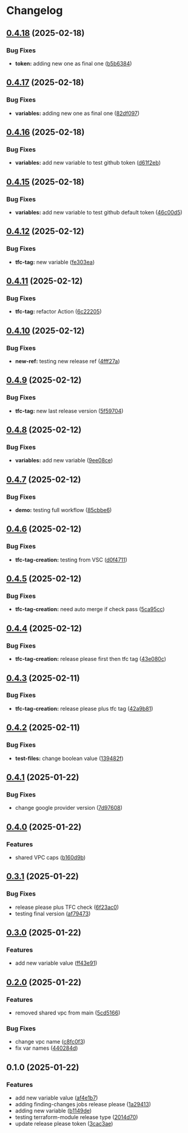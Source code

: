 # Changelog

## [0.4.18](https://github.com/cecuevas-hblf/terraform-h2-beta-feature/compare/v0.4.17...v0.4.18) (2025-02-18)


### Bug Fixes

* **token:** adding new one as final one ([b5b6384](https://github.com/cecuevas-hblf/terraform-h2-beta-feature/commit/b5b6384d47a39dfcf1bf37150996754717ca2821))

## [0.4.17](https://github.com/cecuevas-hblf/terraform-h2-beta-feature/compare/v0.4.16...v0.4.17) (2025-02-18)


### Bug Fixes

* **variables:** adding new one as final one ([82df097](https://github.com/cecuevas-hblf/terraform-h2-beta-feature/commit/82df09731f4aa4929f407fdf3617dcdb1300c287))

## [0.4.16](https://github.com/cecuevas-hblf/terraform-h2-beta-feature/compare/v0.4.15...v0.4.16) (2025-02-18)


### Bug Fixes

* **variables:** add new variable to test github token ([d61f2eb](https://github.com/cecuevas-hblf/terraform-h2-beta-feature/commit/d61f2eb12578b6403277a802ce7c1f1b417afbe4))

## [0.4.15](https://github.com/cecuevas-hblf/terraform-h2-beta-feature/compare/v0.4.14...v0.4.15) (2025-02-18)


### Bug Fixes

* **variables:** add new variable to test github default token ([46c00d5](https://github.com/cecuevas-hblf/terraform-h2-beta-feature/commit/46c00d500fb458c02a28ca9788102201a3cf0984))

## [0.4.12](https://github.com/cecuevas-hblf/terraform-h2-beta-feature/compare/v0.4.11...v0.4.12) (2025-02-12)


### Bug Fixes

* **tfc-tag:** new variable ([fe303ea](https://github.com/cecuevas-hblf/terraform-h2-beta-feature/commit/fe303eaf6cf6a3a84792f80d3728a22150bdbc07))

## [0.4.11](https://github.com/cecuevas-hblf/terraform-h2-beta-feature/compare/v0.4.10...v0.4.11) (2025-02-12)


### Bug Fixes

* **tfc-tag:** refactor Action ([6c22205](https://github.com/cecuevas-hblf/terraform-h2-beta-feature/commit/6c22205d0aca03f882b6910f27a6ff30f85e4e03))

## [0.4.10](https://github.com/cecuevas-hblf/terraform-h2-beta-feature/compare/v0.4.9...v0.4.10) (2025-02-12)


### Bug Fixes

* **new-ref:** testing new release ref ([4fff27a](https://github.com/cecuevas-hblf/terraform-h2-beta-feature/commit/4fff27a9e68ea1cb6c22f6a16f51eed023da27a0))

## [0.4.9](https://github.com/cecuevas-hblf/terraform-h2-beta-feature/compare/v0.4.8...v0.4.9) (2025-02-12)


### Bug Fixes

* **tfc-tag:** new last release version ([5f59704](https://github.com/cecuevas-hblf/terraform-h2-beta-feature/commit/5f59704e95ad333cf2e7099f1c2ac34098f9d917))

## [0.4.8](https://github.com/cecuevas-hblf/terraform-h2-beta-feature/compare/v0.4.7...v0.4.8) (2025-02-12)


### Bug Fixes

* **variables:** add new variable ([9ee08ce](https://github.com/cecuevas-hblf/terraform-h2-beta-feature/commit/9ee08ce83b7ad017aba2ac4aa1ac3505db05cabd))

## [0.4.7](https://github.com/cecuevas-hblf/terraform-h2-beta-feature/compare/v0.4.6...v0.4.7) (2025-02-12)


### Bug Fixes

* **demo:** testing full workflow ([85cbbe6](https://github.com/cecuevas-hblf/terraform-h2-beta-feature/commit/85cbbe6a305c9f3a325008e4e3facd499d19c3be))

## [0.4.6](https://github.com/cecuevas-hblf/terraform-h2-beta-feature/compare/v0.4.5...v0.4.6) (2025-02-12)


### Bug Fixes

* **tfc-tag-creation:** testing from VSC ([d0f4711](https://github.com/cecuevas-hblf/terraform-h2-beta-feature/commit/d0f47114f7ef4f0f9c6f2e50d0fae368623feea5))

## [0.4.5](https://github.com/cecuevas-hblf/terraform-h2-beta-feature/compare/v0.4.4...v0.4.5) (2025-02-12)


### Bug Fixes

* **tfc-tag-creation:** need auto merge if check pass ([5ca95cc](https://github.com/cecuevas-hblf/terraform-h2-beta-feature/commit/5ca95cc4cb65880853e3738c85b9c026899e6d3d))

## [0.4.4](https://github.com/cecuevas-hblf/terraform-h2-beta-feature/compare/v0.4.3...v0.4.4) (2025-02-12)


### Bug Fixes

* **tfc-tag-creation:** release please first then tfc tag ([43e080c](https://github.com/cecuevas-hblf/terraform-h2-beta-feature/commit/43e080c1f561596cce0d1c65a50567c93876264e))

## [0.4.3](https://github.com/cecuevas-hblf/terraform-h2-beta-feature/compare/v0.4.2...v0.4.3) (2025-02-11)


### Bug Fixes

* **tfc-tag-creation:** release please plus tfc tag ([42a9b81](https://github.com/cecuevas-hblf/terraform-h2-beta-feature/commit/42a9b81130487a6478205ca1d5bf51581ff93c3e))

## [0.4.2](https://github.com/cecuevas-hblf/terraform-h2-beta-feature/compare/v0.4.1...v0.4.2) (2025-02-11)


### Bug Fixes

* **test-files:** change boolean value ([139482f](https://github.com/cecuevas-hblf/terraform-h2-beta-feature/commit/139482f474f9ab1e6c0b320220023b2c6e0b3312))

## [0.4.1](https://github.com/cecuevas-hblf/terraform-h2-beta-feature/compare/v0.4.0...v0.4.1) (2025-01-22)


### Bug Fixes

* change google provider version ([7d97608](https://github.com/cecuevas-hblf/terraform-h2-beta-feature/commit/7d976081d3aec450543513b2b05b065f78c84536))

## [0.4.0](https://github.com/cecuevas-hblf/terraform-h2-beta-feature/compare/v0.3.1...v0.4.0) (2025-01-22)


### Features

* shared VPC caps ([b160d9b](https://github.com/cecuevas-hblf/terraform-h2-beta-feature/commit/b160d9b828328a6c18b023b04c92f8ef9e527a86))

## [0.3.1](https://github.com/cecuevas-hblf/terraform-h2-beta-feature/compare/v0.3.0...v0.3.1) (2025-01-22)


### Bug Fixes

* release please plus TFC check ([6f23ac0](https://github.com/cecuevas-hblf/terraform-h2-beta-feature/commit/6f23ac0cbb2f9c864e939d65a80545292813bb05))
* testing final version ([af79473](https://github.com/cecuevas-hblf/terraform-h2-beta-feature/commit/af79473a830854204d28318e3d4b4ca8773c53de))

## [0.3.0](https://github.com/cecuevas-hblf/terraform-h2-beta-feature/compare/v0.2.0...v0.3.0) (2025-01-22)


### Features

* add new variable value ([ff43e91](https://github.com/cecuevas-hblf/terraform-h2-beta-feature/commit/ff43e9119a02198121278c07af69127b0fc88aea))

## [0.2.0](https://github.com/cecuevas-hblf/terraform-h2-beta-feature/compare/v0.1.0...v0.2.0) (2025-01-22)


### Features

* removed shared vpc from main ([5cd5166](https://github.com/cecuevas-hblf/terraform-h2-beta-feature/commit/5cd5166c34c77975de162e45e8eccc949a2d9513))


### Bug Fixes

* change vpc name ([c8fc0f3](https://github.com/cecuevas-hblf/terraform-h2-beta-feature/commit/c8fc0f31859e21c30784ee559b127d355f2f96f0))
* fix var names ([440284d](https://github.com/cecuevas-hblf/terraform-h2-beta-feature/commit/440284d0777d044b463fe74f29b959d0529cdf81))

## 0.1.0 (2025-01-22)


### Features

* add new variable value ([af4e1b7](https://github.com/cecuevas-hblf/terraform-h2-beta-feature/commit/af4e1b7bbf81df17c335bb3fd16d56241122a0a1))
* adding finding-changes jobs release please ([1a29413](https://github.com/cecuevas-hblf/terraform-h2-beta-feature/commit/1a29413b0a6087d1bc51b083e4642836fadc7520))
* adding new variable ([b1149de](https://github.com/cecuevas-hblf/terraform-h2-beta-feature/commit/b1149dea1cada155276c1c180006564c2a116ece))
* testing terraform-module release type ([2014d70](https://github.com/cecuevas-hblf/terraform-h2-beta-feature/commit/2014d707651a5004eab425641f2d5dae85746cbc))
* update release please token ([3cac3ae](https://github.com/cecuevas-hblf/terraform-h2-beta-feature/commit/3cac3aede89ba54344b40e6ea1a2ace57f5e7579))
